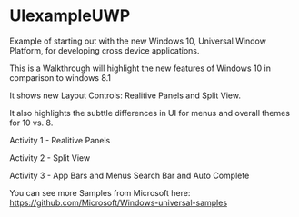 # UIexampleUWP
Example of starting out with the new Windows 10, Universal Window Platform, for developing cross device applications. 

This is a Walkthrough will highlight the new features of Windows 10 in comparison to windows 8.1

It shows new Layout Controls: Realitive Panels and Split View. 

It also highlights the subttle differences in UI for menus and overall themes for 10 vs. 8. 

Activity 1 - Realitive Panels

Activity 2 - Split View

Activity 3 - App Bars and Menus Search Bar and Auto Complete

You can see more Samples from Microsoft here: https://github.com/Microsoft/Windows-universal-samples 
